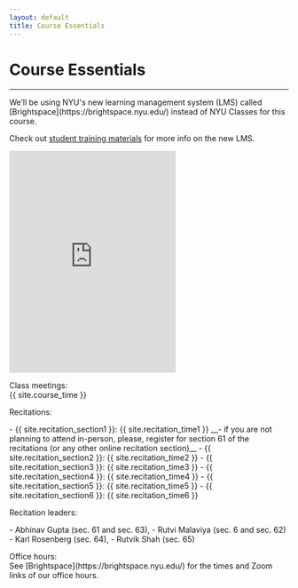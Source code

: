 ```yaml
---
layout: default
title: Course Essentials
---
```


# Course Essentials
---

<div class="alert" markdown="1">
We’ll be using NYU's new learning management system (LMS) called [Brightspace](https://brightspace.nyu.edu/) instead of NYU Classes for this course.

Check out [student training materials](http://www.nyu.edu/it/lms/student-training) for more info on the new LMS.
</div>

<iframe class="calendar" src="https://calendar.google.com/calendar/embed?height=400&amp;wkst=1&amp;bgcolor=%23ffffff&amp;ctz=America%2FNew_York&amp;src=Y19yY3RiM2c3bWprYmpyanBxNHA2Nmc3MWM4MEBncm91cC5jYWxlbmRhci5nb29nbGUuY29t&amp;src=bnl1LmVkdV85NGE3MHZsbGc5czI2dXR1MDZra291cHA0MEBncm91cC5jYWxlbmRhci5nb29nbGUuY29t&amp;src=bnl1MzMxQG55dS5lZHU&amp;color=%23F4511E&amp;color=%23F4511E&amp;color=%23039BE5&amp;showTitle=0&amp;showNav=0&amp;showPrint=1&amp;showCalendars=0&amp;mode=AGENDA"  height="400"  frameborder="0" scrolling="no"></iframe>


<p class="hang" markdown="1"><span class="emph">Class meetings:</span> <br>{{ site.course_time }}
</p>

<p class="hang" markdown="1"><span class="emph">Recitations</span>:
</p>
- {{ site.recitation_section1 }}: {{ site.recitation_time1 }} __<span class="red">- if you are not planning to attend in-person, please, register for section 61 of the recitations (or any other online recitation section)</span>__
- {{ site.recitation_section2 }}: {{ site.recitation_time2 }}
- {{ site.recitation_section3 }}: {{ site.recitation_time3 }}
- {{ site.recitation_section4 }}: {{ site.recitation_time4 }}
- {{ site.recitation_section5 }}: {{ site.recitation_time5 }}
- {{ site.recitation_section6 }}: {{ site.recitation_time6 }}



<p class="hang" markdown="1"><span class="emph">Recitation leaders</span>:
</p>
- Abhinav Gupta (sec. 61 and sec. 63),
- Rutvi Malaviya (sec. 6 and sec. 62)
- Karl Rosenberg (sec. 64),
- Rutvik Shah (sec. 65)



<p class="hang" markdown="1"><span class="emph">Office hours:</span> <br>
See [Brightspace](https://brightspace.nyu.edu/) for the times and Zoom links of our office hours.
<!--
<span class="name">Joanna:</span>
{{ site.instructor_office_hours }} ({{ site.instructor_office_hours_location }})
<br>
<span class="name">{{site.recitation_instructor1_name}}:</span> {{site.recitation1_office_hours}}
<br>

<span class="name">{{site.recitation_instructor2_name}}:</span> {{site.recitation2_office_hours}} ({{site.recitation2_office_hours_location }})
<br>

<span class="name">{{site.recitation_instructor3_name}}:</span> {{site.recitation3_office_hours}}

-->
</p>


<p class="hang" markdown="1"><span class="emph">Best way to communicate outside of office hours:</span> [Ed q&a and discussion forum]( {{site.ed_site}}) </p>
- Post all course related questions to the discussion board: content of lectures, labs, projects, ....
- If you have private questions related to your grading, your course progress, or anything that should not be discussed by the entire class,  you should post them on Ed as well, but make them visible only to the course staff (any question on Ed can be made private).
- To get started with Ed, follow this [Quick Start Guide](https://us.edstem.org/help).

- For those registering late: you can self sign up on [Ed]( {{site.ed_signup}}) for this class (make sure you use
your netID email address, or you may end up being removed from the site once we update the roster).


<p class="hang" markdown="1"><span class="emph">Tutors:</span>  the tutors are going to be available starting
the second week of classes on Zoom; here is their [schedule]( {{ site.tutor_schedule_link }}) (updated with any last minute changes).
</p>


<p class="hang" markdown="1"><span class="emph">How to get help?</span> </p>

- ask questions on the class discussion forum and read the questions posted by other students
- ask questions in recitations and during lectures
- get help from the tutors
- talk to us (we cannot help, unless we know there is an issue)
- go to office hours

<p>
Make sure you let us know as soon as you feel lost in the course. Do not wait till you
start getting failing grades because it might be too late by then.
</p>





# Course Description
---
**Data Structures**

CSCI-UA 102 Prerequisite: Introduction to Computer Science (CSCI-UA 101). <br>
__NOTE: The prerequisite means that you DO NEED TO KNOW AND REMEMBER the material from CSCI-UA 101.__<br>
Offered in the fall and spring. 4 points.<br>
Use and design of data structures, which organize information in
computer memory. Stacks, queues, linked lists, binary trees:
how to implement them in a high-level language, how to analyze their
effect on algorithm efficiency, and how to modify them.
Programming assignments.<br>

__<span class="red">This course assumes that students had at least one semester course in Java programming language.
All programming assignments are given in Java and students need to be able to read and write fairly involved
programs from the very first project.</span>__

# Important Dates
---

<p class="hang" markdown="1"> **Midterm Exam (these dates may change if there are any class schedule changes):** <br>
{{ site.midterm_exam_date }}
</p>
<p class="hang" markdown="1"> **Final Exam:**
(date and time subject to change by CAS, check the dates posted by the department
[here]( {{site.final_exams_link}} ) ) <br>
{{ site.final_exam_date }}
</p>

{% include   {{ site.info }} %}

<br>
<br>
